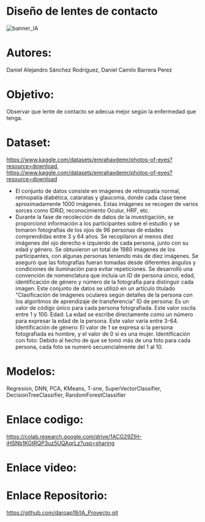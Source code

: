 # Diseño de lentes de contacto
![banner_IA](https://github.com/daroap19/IA_Proyecto/assets/131118045/8ec68b8d-2560-4896-b09c-69ef6462d3b6)
# Autores: 
Daniel Alejandro Sánchez Rodríguez, Daniel Camilo Barrera Perez
# Objetivo: 
Observar que lente de contacto se adecua mejor según la enfermedad que tenga.
# Dataset: 
https://www.kaggle.com/datasets/emrahaydemr/photos-of-eyes?resource=download, https://www.kaggle.com/datasets/emrahaydemr/photos-of-eyes?resource=download
* El conjunto de datos consiste en imágenes de retinopatía normal, retinopatía diabética, cataratas y glaucoma, donde cada clase tiene aproximadamente 1000 imágenes. Estas imágenes se recogen de varios sorces como IDRiD, reconocimiento Oculur, HRF, etc.
* Durante la fase de recolección de datos de la investigación, se proporcionó información a los participantes sobre el estudio y se tomaron fotografías de los ojos de 96 personas de edades comprendidas entre 3 y 64 años. Se recopilaron al menos diez imágenes del ojo derecho e izquierdo de cada persona, junto con su edad y género. Se obtuvieron un total de 1980 imágenes de los participantes, con algunas personas teniendo más de diez imágenes. Se aseguró que las fotografías fueran tomadas desde diferentes ángulos y condiciones de iluminación para evitar repeticiones. Se desarrolló una convención de nomenclatura que incluía un ID de persona único, edad, identificación de género y número de la fotografía para distinguir cada imagen. Este conjunto de datos se utilizó en un artículo titulado "Clasificación de imágenes oculares según detalles de la persona con los algoritmos de aprendizaje de transferencia"
ID de persona: Es un valor de código único para cada persona fotografiada. Este valor oscila entre 1 y 100.
Edad: La edad se escribe directamente como un número para expresar la edad de la persona. Este valor varía entre 3-64.
Identificación de género: El valor de 1 se expresa si la persona fotografiada es hombre, y el valor de 0 si es una mujer.
Identificación con foto: Debido al hecho de que se tomó más de una foto para cada persona, cada foto se numeró secuencialmente del 1 al 10.
# Modelos: 
Regresion, DNN, PCA, KMeans, T-sne, SuperVectorClassifier, DecisionTreeClassifier, RandomForestClassifier
# Enlace codigo:
https://colab.research.google.com/drive/1ACG29ZIH-iHSNb1KGtRQP3uz5UQAqrLz?usp=sharing
# Enlace video:

# Enlace Repositorio: 
https://github.com/daroap19/IA_Proyecto.git 
